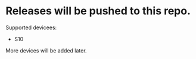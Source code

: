 # Releases will be pushed to this repo.
Supported devicees:
- S10
 
More devices will be added later.
